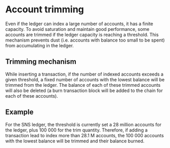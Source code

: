 # Account trimming

Even if the ledger can index a large number of accounts, it has a finite capacity.
To avoid saturation and maintain good performance,
some accounts are trimmed if the ledger capacity is reaching a threshold.
This mechanism prevents dust (i.e. accounts with balance too small to be spent) from accumulating in the ledger.

## Trimming mechanism

While inserting a transaction, if the number of indexed accounts exceeds a given threshold,
a fixed number of accounts with the lowest balance will be trimmed from the ledger.
The balance of each of these trimmed accounts will also be deleted
(a burn transaction block will be added to the chain for each of these accounts).

## Example

For the SNS ledger, the threshold is currently set a 28 million accounts for the ledger, plus 100 000 for the
trim quantity.
Therefore, if adding a transaction lead to index more than 28.1 M accounts, the 100 000 accounts with the lowest
balance will be trimmed and their balance burned.
